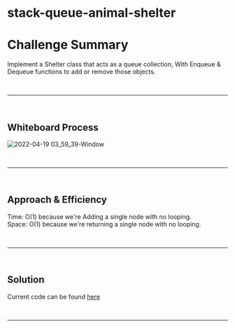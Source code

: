 # stack-queue-animal-shelter


# Challenge Summary
<!-- Description of the challenge -->

Implement a Shelter class that acts as a queue collection, With Enqueue & Dequeue functions to add or remove those objects.

<br><hr><br>
## Whiteboard Process
<!-- Embedded whiteboard image -->
![2022-04-19 03_59_39-Window](https://user-images.githubusercontent.com/70282602/163899642-687a48f3-2911-4ba6-bfd3-d7943225151f.png)

<br><hr><br>
## Approach & Efficiency
<!-- What approach did you take? Why? What is the Big O space/time for this approach? -->

Time: O(1) because we're Adding a single node with no looping.  
Space: O(1) because we're returning a single node with no looping.  

<br><hr><br>
## Solution
<!-- Show how to run your code, and examples of it in action -->

Current code can be found [here](https://github.com/shadilios/data-structure-and-algorithms/tree/main/data-structure/stack-queue-animal-shelter/Animal-Shelter)

<br><hr><br>
